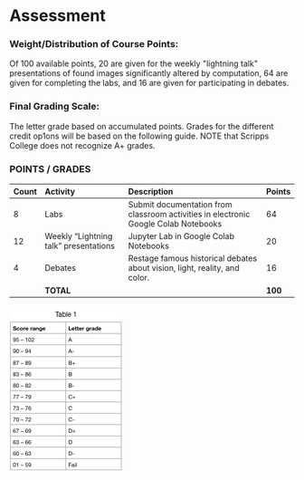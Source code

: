 # Assessment

### Weight/Distribution of Course Points:  

Of 100 available points, 20 are given for the weekly "lightning talk" presentations of found images significantly altered by computation, 64 are given for completing the labs, and 16 are given for participating in debates.

### Final Grading Scale:  

The letter grade based on accumulated points. Grades for the different credit op1ons will be based on the following guide. NOTE that Scripps College does not recognize A+ grades.

### POINTS / GRADES

| Count | Activity | Description | Points |
| :--- | :--- | :--- | :--- |
| 8 | Labs | Submit documentation from classroom activities in electronic Google Colab Notebooks | 64 |
| 12 | Weekly “Lightning talk” presentations | Jupyter Lab in Google Colab Notebooks | 20 |
| 4 | Debates | Restage famous historical debates about vision, light, reality, and color. | 16 |
|  | **TOTAL** |  | **100** |

![Points and Letter Grades](.gitbook/assets/image.png)

